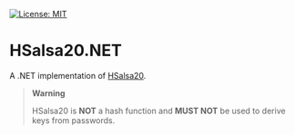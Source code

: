 [![License: MIT](https://img.shields.io/badge/License-MIT-blue.svg)](https://github.com/samuel-lucas6/HSalsa20.NET/blob/main/LICENSE)

# HSalsa20.NET

A .NET implementation of [HSalsa20](https://cr.yp.to/snuffle/xsalsa-20110204.pdf).

> **Warning**
>
> HSalsa20 is **NOT** a hash function and **MUST NOT** be used to derive keys from passwords.
